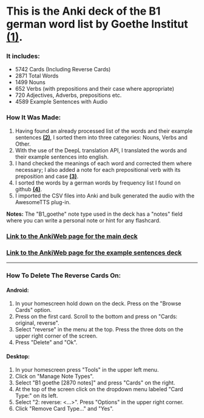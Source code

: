 # This is the Anki deck of the B1 german word list by Goethe Institut **[(1)](https://www.goethe.de/pro/relaunch/prf/en/Goethe-Zertifikat_B1_Wortliste.pdf)**.

### It includes:
- 5742 Cards (Including Reverse Cards)
- 2871 Total Words
- 1499 Nouns
- 652 Verbs (with prepositions and their case where appropriate)
- 720 Adjectives, Adverbs, prepositions etc.
- 4589 Example Sentences with Audio

### How It Was Made:
1. Having found an already processed list of the words and their example sentences **[(2)](https://wejn.org/2023/12/extracting-data-from-goethe-zertifikat-b1-wortliste/#solution)**, I sorted them into three categories: Nouns, Verbs and Other.
2. With the use of the DeepL translation API, I translated the words and their example sentences into english.
3. I hand checked the meanings of each word and corrected them where necessary; I also added a note for each prepositional verb with its preposition and case **[(3)](http://deutsch.ie/german-grammar/german-exercises/german-verbs/game-verbs-with-prepositions)**.
4. I sorted the words by a german words by frequency list I found on github **[(4)](https://github.com/hermitdave/FrequencyWords/blob/master/content/2018/de/de_50k.txt)**.
5. I imported the CSV files into Anki and bulk generated the audio with the AwesomeTTS plug-in.

**Notes:** The "B1_goethe" note type used in the deck has a "notes" field where you can write a personal note or hint for any flashcard.

### [Link to the AnkiWeb page for the main deck](https://ankiweb.net/shared/info/1388389436)
### [Link to the AnkiWeb page for the example sentences deck](https://ankiweb.net/shared/info/1447961280)
---
### How To Delete The Reverse Cards On:
#### Android:
1. In your homescreen hold down on the deck. Press on the "Browse Cards" option.
2. Press on the first card. Scroll to the bottom and press on "Cards: original, reverse".
3. Select "reverse" in the menu at the top. Press the three dots on the upper right corner of the screen.
4. Press "Delete" and "Ok".
#### Desktop:
1. In your homescreen press "Tools" in the upper left menu.
2. Click on "Manage Note Types".
3. Select "B1 goethe [2870 notes]" and press "Cards" on the right.
4. At the top of the screen click on the dropdown menu labeled "Card Type:" on its left.
5. Select "2: reverse: <...>". Press "Options" in the upper right corner.
6. Click "Remove Card Type..." and "Yes".

